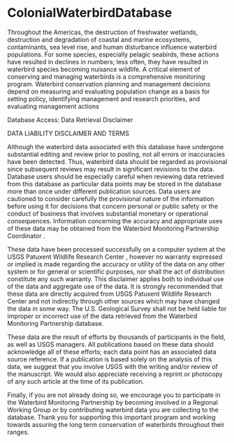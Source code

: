 # ColonialWaterbirdDatabase
Throughout the Americas, the destruction of freshwater wetlands, destruction and degradation of coastal and marine ecosystems, contaminants, sea level rise, and human disturbance influence waterbird populations. For some species, especially pelagic seabirds, these actions have resulted in declines in numbers; less often, they have resulted in waterbird species becoming nuisance wildlife. A critical element of conserving and managing waterbirds is a comprehensive monitoring program. Waterbird conservation planning and management decisions depend on measuring and evaluating population change as a basis for setting policy, identifying management and research priorities, and evaluating management actions

Database Access: Data Retrieval Disclaimer 

DATA LIABILITY DISCLAIMER AND TERMS

Although the waterbird data associated with this database have undergone substantial editing and review prior to posting, not all errors or inaccuracies have been detected. Thus, waterbird data should be regarded as provisional since subsequent reviews may result in significant revisions to the data. Database users should be especially careful when reviewing data retrieved from this database as particular data points may be stored in the database more than once under different publication sources. Data users are cautioned to consider carefully the provisional nature of the information before using it for decisions that concern personal or public safety or the conduct of business that involves substantial monetary or operational consequences. Information concerning the accuracy and appropriate uses of these data may be obtained from the Waterbird Monitoring Partnership Coordinator . 

These data have been processed successfully on a computer system at the USGS Patuxent Wildlife Research Center , however no warranty expressed or implied is made regarding the accuracy or utility of the data on any other system or for general or scientific purposes, nor shall the act of distribution constitute any such warranty. This disclaimer applies both to individual use of the data and aggregate use of the data. It is strongly recommended that these data are directly acquired from USGS Patuxent Wildlife Research Center and not indirectly through other sources which may have changed the data in some way. The U.S. Geological Survey shall not be held liable for improper or incorrect use of the data retrieved from the Waterbird Monitoring Partnership database.

These data are the result of efforts by thousands of participants in the field, as well as USGS managers. All publications based on these data should acknowledge all of these efforts; each data point has an associated data source reference. If a publication is based solely on the analysis of this data, we suggest that you involve USGS with the writing and/or review of the manuscript. We would also appreciate receiving a reprint or photocopy of any such article at the time of its publication. 

Finally, if you are not already doing so, we encourage you to participate in the Waterbird Monitoring Partnership by becoming involved in a Regional Working Group or by contributing waterbird data you are collecting to the database. Thank you for supporting this important program and working towards assuring the long term conservation of waterbirds throughout their ranges.
